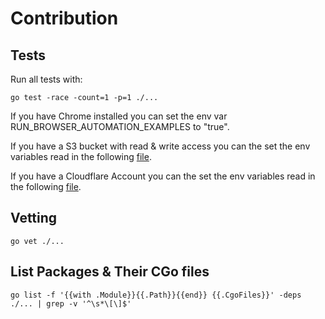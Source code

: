 # Contribution


## Tests

Run all tests with:
```
go test -race -count=1 -p=1 ./...
```

If you have Chrome installed you can set the env var RUN_BROWSER_AUTOMATION_EXAMPLES to "true". 

If you have a S3 bucket with read & write access you can the set the env variables read in the following [file](internal/globals/s3_ns/fs_test.go).

If you have a Cloudflare Account you can the set the env variables read in the following [file](internal/project/secrets_test.go).

## Vetting

```
go vet ./...
```

## List Packages & Their CGo files
```
go list -f '{{with .Module}}{{.Path}}{{end}} {{.CgoFiles}}' -deps ./... | grep -v '^\s*\[\]$'
```